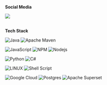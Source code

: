 **Social Media**

<a href="https://www.linkedin.com/in/liam-tripp/">
  <img align="left" src="https://img.shields.io/badge/LinkedIn-0077B5?style=plastic&logo=linkedin&logoColor=white" /> 
</a>


<br>  
<br>
  
**Tech Stack**  

<!-- badges source: https://raw.githubusercontent.com/alexandresanlim/Badges4-README.md-Profile/master/README.md -->

![Java](https://img.shields.io/badge/java-%23ED8B00.svg?style=plastic&logo=openjdk&logoColor=white) ![Apache Maven](https://img.shields.io/badge/Apache%20Maven-C71A36?style=plastic&logo=Apache%20Maven&logoColor=white)

![JavaScript](https://img.shields.io/badge/JavaScript-323330?style=plastic&logo=javascript&logoColor=F7DF1E) ![NPM](https://img.shields.io/badge/npm-CB3837?style=plastic&logo=npm&logoColor=white) ![Nodejs](https://img.shields.io/badge/Node%20js-339933?style=plastice&logo=nodedotjs&logoColor=white)

![Python](https://img.shields.io/badge/python-3670A0?style=plastic&logo=python&logoColor=ffdd54) ![C#](https://img.shields.io/badge/C%23-239120?style=plastic&logo=c-sharp&logoColor=white) 

![LINUX](https://img.shields.io/badge/Linux-FCC624?style=plastic&logo=linux&logoColor=black) ![Shell Script](https://img.shields.io/badge/shell_script-%23121011.svg?style=plastic&logo=gnu-bash&logoColor=white) 

![Google Cloud](https://img.shields.io/badge/Google%20Cloud-%234285F4.svg?style=plastic&logo=google-cloud&logoColor=white) ![Postgres](https://img.shields.io/badge/postgres-%23316192.svg?style=plastic&logo=postgresql&logoColor=white) ![Apache Superset](https://img.shields.io/badge/Apache%20Superset-484848?style=plastic)
